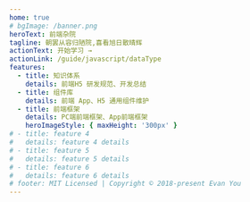 ```yaml
---
home: true
# bgImage: /banner.png
heroText: 前端杂院
tagline: 朝罢从容归陋院,喜看旭日散晴辉
actionText: 开始学习 →
actionLink: /guide/javascript/dataType
features:
  - title: 知识体系
    details: 前端H5 研发规范、开发总结
  - title: 组件库
    details: 前端 App、H5 通用组件维护
  - title: 前端框架
    details: PC端前端框架、App前端框架
    heroImageStyle: { maxHeight: '300px' }
# - title: feature 4
#   details: feature 4 details
# - title: feature 5
#   details: feature 5 details
# - title: feature 6
#   details: feature 6 details
# footer: MIT Licensed | Copyright © 2018-present Evan You
---
```

